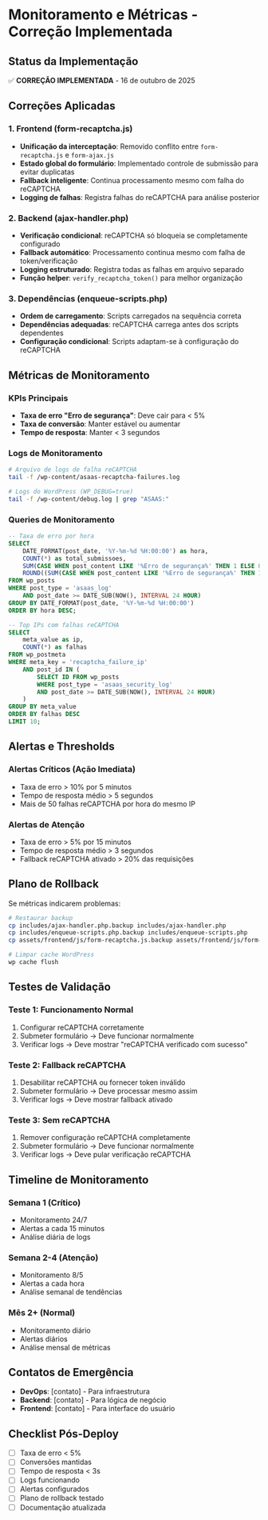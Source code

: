 # Monitoramento e Métricas - Correção Implementada

## Status da Implementação
✅ **CORREÇÃO IMPLEMENTADA** - 16 de outubro de 2025

## Correções Aplicadas

### 1. Frontend (form-recaptcha.js)
- **Unificação da interceptação**: Removido conflito entre `form-recaptcha.js` e `form-ajax.js`
- **Estado global do formulário**: Implementado controle de submissão para evitar duplicatas
- **Fallback inteligente**: Continua processamento mesmo com falha do reCAPTCHA
- **Logging de falhas**: Registra falhas do reCAPTCHA para análise posterior

### 2. Backend (ajax-handler.php)
- **Verificação condicional**: reCAPTCHA só bloqueia se completamente configurado
- **Fallback automático**: Processamento continua mesmo com falha de token/verificação
- **Logging estruturado**: Registra todas as falhas em arquivo separado
- **Função helper**: `verify_recaptcha_token()` para melhor organização

### 3. Dependências (enqueue-scripts.php)
- **Ordem de carregamento**: Scripts carregados na sequência correta
- **Dependências adequadas**: reCAPTCHA carrega antes dos scripts dependentes
- **Configuração condicional**: Scripts adaptam-se à configuração do reCAPTCHA

## Métricas de Monitoramento

### KPIs Principais
- **Taxa de erro "Erro de segurança"**: Deve cair para < 5%
- **Taxa de conversão**: Manter estável ou aumentar
- **Tempo de resposta**: Manter < 3 segundos

### Logs de Monitoramento
```bash
# Arquivo de logs de falha reCAPTCHA
tail -f /wp-content/asaas-recaptcha-failures.log

# Logs do WordPress (WP_DEBUG=true)
tail -f /wp-content/debug.log | grep "ASAAS:"
```

### Queries de Monitoramento
```sql
-- Taxa de erro por hora
SELECT
    DATE_FORMAT(post_date, '%Y-%m-%d %H:00:00') as hora,
    COUNT(*) as total_submissoes,
    SUM(CASE WHEN post_content LIKE '%Erro de segurança%' THEN 1 ELSE 0 END) as erros_seguranca,
    ROUND((SUM(CASE WHEN post_content LIKE '%Erro de segurança%' THEN 1 ELSE 0 END) / COUNT(*)) * 100, 2) as taxa_erro_percent
FROM wp_posts
WHERE post_type = 'asaas_log'
    AND post_date >= DATE_SUB(NOW(), INTERVAL 24 HOUR)
GROUP BY DATE_FORMAT(post_date, '%Y-%m-%d %H:00:00')
ORDER BY hora DESC;

-- Top IPs com falhas reCAPTCHA
SELECT
    meta_value as ip,
    COUNT(*) as falhas
FROM wp_postmeta
WHERE meta_key = 'recaptcha_failure_ip'
    AND post_id IN (
        SELECT ID FROM wp_posts
        WHERE post_type = 'asaas_security_log'
        AND post_date >= DATE_SUB(NOW(), INTERVAL 24 HOUR)
    )
GROUP BY meta_value
ORDER BY falhas DESC
LIMIT 10;
```

## Alertas e Thresholds

### Alertas Críticos (Ação Imediata)
- Taxa de erro > 10% por 5 minutos
- Tempo de resposta médio > 5 segundos
- Mais de 50 falhas reCAPTCHA por hora do mesmo IP

### Alertas de Atenção
- Taxa de erro > 5% por 15 minutos
- Tempo de resposta médio > 3 segundos
- Fallback reCAPTCHA ativado > 20% das requisições

## Plano de Rollback
Se métricas indicarem problemas:

```bash
# Restaurar backup
cp includes/ajax-handler.php.backup includes/ajax-handler.php
cp includes/enqueue-scripts.php.backup includes/enqueue-scripts.php
cp assets/frontend/js/form-recaptcha.js.backup assets/frontend/js/form-recaptcha.js

# Limpar cache WordPress
wp cache flush
```

## Testes de Validação

### Teste 1: Funcionamento Normal
1. Configurar reCAPTCHA corretamente
2. Submeter formulário → Deve funcionar normalmente
3. Verificar logs → Deve mostrar "reCAPTCHA verificado com sucesso"

### Teste 2: Fallback reCAPTCHA
1. Desabilitar reCAPTCHA ou fornecer token inválido
2. Submeter formulário → Deve processar mesmo assim
3. Verificar logs → Deve mostrar fallback ativado

### Teste 3: Sem reCAPTCHA
1. Remover configuração reCAPTCHA completamente
2. Submeter formulário → Deve funcionar normalmente
3. Verificar logs → Deve pular verificação reCAPTCHA

## Timeline de Monitoramento

### Semana 1 (Crítico)
- Monitoramento 24/7
- Alertas a cada 15 minutos
- Análise diária de logs

### Semana 2-4 (Atenção)
- Monitoramento 8/5
- Alertas a cada hora
- Análise semanal de tendências

### Mês 2+ (Normal)
- Monitoramento diário
- Alertas diários
- Análise mensal de métricas

## Contatos de Emergência
- **DevOps**: [contato] - Para infraestrutura
- **Backend**: [contato] - Para lógica de negócio
- **Frontend**: [contato] - Para interface do usuário

## Checklist Pós-Deploy

- [ ] Taxa de erro < 5%
- [ ] Conversões mantidas
- [ ] Tempo de resposta < 3s
- [ ] Logs funcionando
- [ ] Alertas configurados
- [ ] Plano de rollback testado
- [ ] Documentação atualizada
